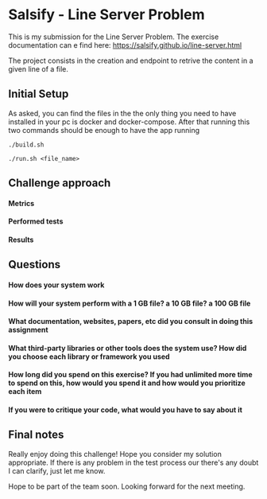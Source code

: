 # Salsify - Line Server Problem

This is my submission for the Line Server Problem. The exercise documentation can e find here: <https://salsify.github.io/line-server.html>

The project consists in the creation and endpoint to retrive the content in a given line of a file.

## Initial Setup

As asked, you can find the files in the the only thing you need to have installed in your pc is docker and docker-compose. After that running this two commands should be enough to have the app running

```./build.sh```

```./run.sh <file_name>```

## Challenge approach

#### Metrics

#### Performed tests

#### Results

## Questions

#### How does your system work

#### How will your system perform with a 1 GB file? a 10 GB file? a 100 GB file

#### What documentation, websites, papers, etc did you consult in doing this assignment

#### What third-party libraries or other tools does the system use? How did you choose each library or framework you used

#### How long did you spend on this exercise? If you had unlimited more time to spend on this, how would you spend it and how would you prioritize each item

#### If you were to critique your code, what would you have to say about it

## Final notes

Really enjoy doing this challenge! Hope you consider my solution appropriate. If there is any problem in the test process our there's any doubt I can clarify, just let me know.

Hope to be part of the team soon. Looking forward for the next meeting.
